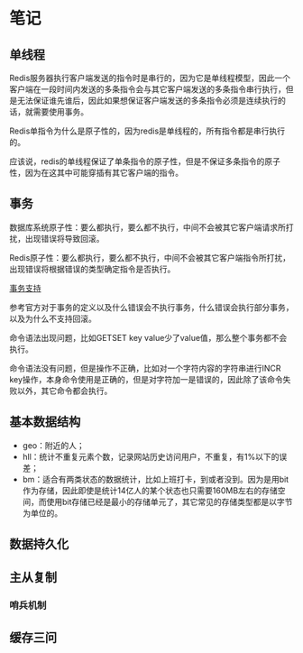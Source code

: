 # 笔记

## 单线程

Redis服务器执行客户端发送的指令时是串行的，因为它是单线程模型，因此一个客户端在一段时间内发送的多条指令会与其它客户端发送的多条指令串行执行，但是无法保证谁先谁后，因此如果想保证客户端发送的多条指令必须是连续执行的话，就需要使用事务。

Redis单指令为什么是原子性的，因为redis是单线程的，所有指令都是串行执行的。

应该说，redis的单线程保证了单条指令的原子性，但是不保证多条指令的原子性，因为在这其中可能穿插有其它客户端的指令。

## 事务

数据库系统原子性：要么都执行，要么都不执行，中间不会被其它客户端请求所打扰，出现错误将导致回滚。

Redis原子性：要么都执行，要么都不执行，中间不会被其它客户端指令所打扰，出现错误将根据错误的类型确定指令是否执行。

[事务支持](https://redis.io/topics/transactions)

参考官方对于事务的定义以及什么错误会不执行事务，什么错误会执行部分事务，以及为什么不支持回滚。

命令语法出现问题，比如GETSET key value少了value值，那么整个事务都不会执行。

命令语法没有问题，但是操作不正确，比如对一个字符内容的字符串进行INCR key操作，本身命令使用是正确的，但是对字符加一是错误的，因此除了该命令失败以外，其它命令都会执行。

## 基本数据结构

- geo：附近的人；
- hll：统计不重复元素个数，记录网站历史访问用户，不重复，有1%以下的误差；
- bm：适合有两类状态的数据统计，比如上班打卡，到或者没到。因为是用bit作为存储，因此即使是统计14亿人的某个状态也只需要160MB左右的存储空间，而使用bit存储已经是最小的存储单元了，其它常见的存储类型都是以字节为单位的。

## 数据持久化

## 主从复制

### 哨兵机制

## 缓存三问
